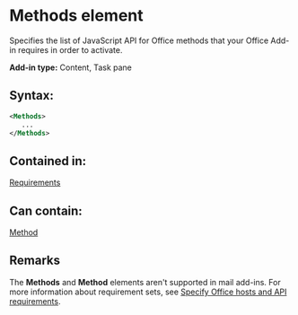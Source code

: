 
# Methods element
Specifies the list of JavaScript API for Office methods that your Office Add-in requires in order to activate.

 **Add-in type:** Content, Task pane


## Syntax:


```XML
<Methods>
   ...
</Methods>
```


## Contained in:

[Requirements](https://dev.office.com/reference/add-ins/manifest/requirements)


## Can contain:

[Method](https://dev.office.com/reference/add-ins/manifest/method)


## Remarks

The  **Methods** and **Method** elements aren't supported in mail add-ins. For more information about requirement sets, see [Specify Office hosts and API requirements](../../docs/overview/specify-office-hosts-and-api-requirements.md#SpecifyRequirementSets_intro).


